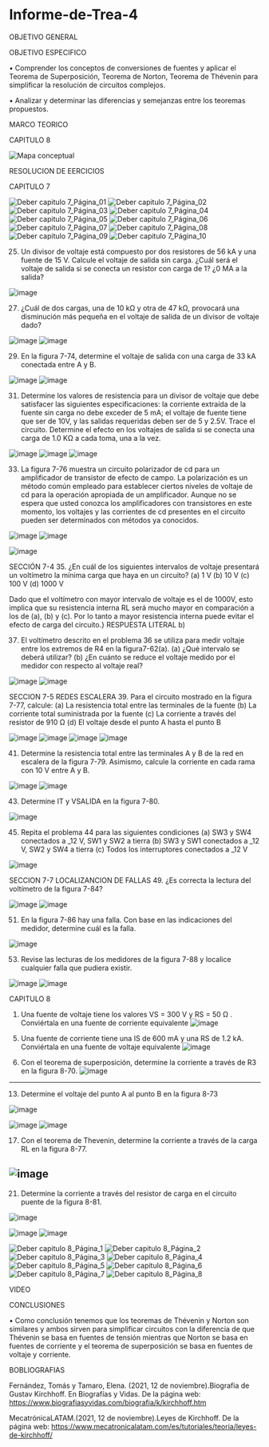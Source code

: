 # Informe-de-Trea-4
OBJETIVO GENERAL 

OBJETIVO ESPECIFICO

•	Comprender los conceptos de conversiones de fuentes y aplicar el Teorema de Superposición, Teorema de Norton, Teorema de Thévenin para simplificar la resolución de circuitos complejos. 

•	Analizar y determinar las diferencias y semejanzas entre los teoremas propuestos.


MARCO TEORICO

CAPITULO 8

![Mapa conceptual](https://user-images.githubusercontent.com/93209004/147688659-43ac7deb-68f4-4f48-b4f2-7344dae606ec.png)

RESOLUCION DE EERCICIOS 

CAPITULO 7

![Deber capitulo 7_Página_01](https://user-images.githubusercontent.com/93209004/147688332-9a54a6d6-8776-4345-843e-bb91319bb118.jpg)
![Deber capitulo 7_Página_02](https://user-images.githubusercontent.com/93209004/147688335-4cf4bc21-90b3-45dc-b2f6-79b55d588026.jpg)
![Deber capitulo 7_Página_03](https://user-images.githubusercontent.com/93209004/147688336-06cd7140-5a40-4b3f-87b4-87270a59d5c6.jpg)
![Deber capitulo 7_Página_04](https://user-images.githubusercontent.com/93209004/147688352-4b912468-15af-4fa1-825d-d12d510f6228.jpg)
![Deber capitulo 7_Página_05](https://user-images.githubusercontent.com/93209004/147688355-915971db-25cc-4278-8e5d-7c87bd60e0d1.jpg)
![Deber capitulo 7_Página_06](https://user-images.githubusercontent.com/93209004/147688357-720d9c31-ae68-45fd-b3f5-44e982bc34c6.jpg)
![Deber capitulo 7_Página_07](https://user-images.githubusercontent.com/93209004/147688358-1a30d244-ffd4-4919-a154-0c7aaf423187.jpg)
![Deber capitulo 7_Página_08](https://user-images.githubusercontent.com/93209004/147688359-dab01d3f-f2d5-49ee-bff0-716a3749dcae.jpg)
![Deber capitulo 7_Página_09](https://user-images.githubusercontent.com/93209004/147688360-c63188b0-146a-466f-9473-958aa04f626e.jpg)
![Deber capitulo 7_Página_10](https://user-images.githubusercontent.com/93209004/147688375-6d9e9439-0b1b-4bad-82a5-e72549a7f369.jpg)


25. Un divisor de voltaje está compuesto por dos resistores de 56 kA y una fuente de 15 V. Calcule el voltaje de salida sin carga. ¿Cuál será el voltaje de salida si se conecta un resistor con carga de 1? ¿0 MA a la salida?

![image](https://user-images.githubusercontent.com/93899658/147854472-eaa37ea3-2dbc-4dee-ae74-a2424ea982b3.png)

27. ¿Cuál de dos cargas, una de 10 kΩ y otra de 47 kΩ, provocará una disminución más pequeña en el voltaje de salida de un divisor de voltaje dado?

![image](https://user-images.githubusercontent.com/93899658/147854477-b3403ee0-9d48-42b7-874c-260d04b78723.png)
![image](https://user-images.githubusercontent.com/93899658/147854480-cd20c7fc-1017-48e5-927f-f0f907724aaf.png)

29. En la figura 7-74, determine el voltaje de salida con una carga de 33 kA conectada entre A y B.

![image](https://user-images.githubusercontent.com/93899658/147854481-13fc231c-2dd7-42c9-8fac-3f57d8c50ba8.png)
![image](https://user-images.githubusercontent.com/93899658/147854486-0f3fe2b8-fce6-46d9-bb8b-ccdba5734c0c.png)

31. Determine los valores de resistencia para un divisor de voltaje que debe satisfacer las siguientes especificaciones: la corriente extraída de la fuente sin carga no debe exceder de 5 mA; el voltaje de fuente tiene que ser de 10V, y las salidas requeridas deben ser de 5 y 2.5V. Trace el circuito. Determine el efecto en los voltajes de salida si se conecta una carga de 1.0 KΩ a cada toma, una a la vez.

![image](https://user-images.githubusercontent.com/93899658/147854490-84f87e7b-997f-4a42-9d53-2fedab03e979.png)
![image](https://user-images.githubusercontent.com/93899658/147854531-9a8ff3c7-e15e-47a6-9d7f-2b06e798ff80.png)
![image](https://user-images.githubusercontent.com/93899658/147854537-7cf5a429-7dac-48a1-95ba-013fcd5d4ce1.png)

33. La figura 7-76 muestra un circuito polarizador de cd para un amplificador de transistor de efecto de campo. La polarización es un método común empleado para establecer ciertos niveles de voltaje de cd para la operación apropiada de un amplificador. Aunque no se espera que usted conozca los amplificadores con transistores en este momento, los voltajes y las corrientes de cd presentes en el circuito pueden ser determinados con métodos ya conocidos.

![image](https://user-images.githubusercontent.com/93899658/147854551-4379d1c5-d19c-4a04-8a98-b666a1725e9b.png)
![image](https://user-images.githubusercontent.com/93899658/147854556-aa2db7a4-6dc0-4514-8dec-74a0d0aecb67.png)

![image](https://user-images.githubusercontent.com/93899658/147854560-7939b669-c319-43b9-b253-9c410c3a4ac4.png)

SECCIÓN 7-4
35. ¿En cuál de los siguientes intervalos de voltaje presentará un voltímetro la mínima carga que haya en un circuito?
(a) 1 V
(b) 10 V
(c) 100 V
(d) 1000 V

Dado que el voltímetro con mayor intervalo de voltaje es el de 1000V, esto implica que su resistencia interna RL será mucho mayor en comparación a los de (a), (b) y (c). 
Por lo tanto a  mayor resistencia interna puede evitar el efecto de carga del circuito.}
RESPUESTA LITERAL b)


37. El voltímetro descrito en el problema 36 se utiliza para medir voltaje entre los extremos de R4 en la figura7-62(a).
(a) ¿Qué intervalo se deberá utilizar?
(b) ¿En cuánto se reduce el voltaje medido por el medidor con respecto al voltaje real?

![image](https://user-images.githubusercontent.com/93899658/147854585-a1cd8aa4-cb3d-43e8-bcdd-87ed3cd6fdc4.png)
![image](https://user-images.githubusercontent.com/93899658/147854589-da19cae8-2bb4-4be9-9cf1-f9166896863c.png)

SECCION 7-5 REDES ESCALERA
39. Para el circuito mostrado en la figura 7-77, calcule:
(a) La resistencia total entre las terminales de la fuente 
(b) La corriente total suministrada por la fuente
(c) La corriente a través del resistor de 910 Ω
(d) El voltaje desde el punto A hasta el punto B

![image](https://user-images.githubusercontent.com/93899658/147854629-fd9a5279-f2cd-4619-bfd3-35910e9a92c1.png)
![image](https://user-images.githubusercontent.com/93899658/147854637-c3ac0ec7-f328-4ed0-8594-1500d255dc9b.png)
![image](https://user-images.githubusercontent.com/93899658/147854655-7d1064fc-d081-4f69-b555-54421d5affb5.png)
![image](https://user-images.githubusercontent.com/93899658/147854659-81d4f1fe-4f33-40c9-a9b9-64f8fedfc90c.png)

41. Determine la resistencia total entre las terminales A y B de la red en escalera de la figura 7-79. Asimismo, calcule la corriente en cada rama con 10 V entre A y B.

![image](https://user-images.githubusercontent.com/93899658/147854668-f22a2e40-8d38-4538-9506-d7e0931f3f6b.png)
![image](https://user-images.githubusercontent.com/93899658/147854672-0fd714bd-0139-48bc-a5ef-b47a98bb05b9.png)

43. Determine IT y VSALIDA en la figura 7-80.

![image](https://user-images.githubusercontent.com/93899658/147854700-d34d3783-b43f-4e7b-b2e1-cc7650ca4cf8.png)

45. Repita el problema 44 para las siguientes condiciones
(a) SW3 y SW4 conectados a _12 V, SW1 y SW2 a tierra
(b) SW3 y SW1 conectados a _12 V, SW2 y SW4 a tierra
(c) Todos los interruptores conectados a _12 V

![image](https://user-images.githubusercontent.com/93899658/147854714-bb3b2670-f0ce-4e04-b8ad-909b910a876c.png)

SECCION 7-7 LOCALIZANCION DE FALLAS
49. ¿Es correcta la lectura del voltímetro de la figura 7-84?

![image](https://user-images.githubusercontent.com/93899658/147854720-c84b3419-9256-4a48-b9f6-f17edc063237.png)
![image](https://user-images.githubusercontent.com/93899658/147854726-1a43c93b-1149-487d-9294-6cd937ffa291.png)

51. En la figura 7-86 hay una falla. Con base en las indicaciones del medidor, determine cuál es la falla.

![image](https://user-images.githubusercontent.com/93899658/147854739-dbe54806-edf0-45a6-88e3-493716c1a7ad.png)

53. Revise las lecturas de los medidores de la figura 7-88 y localice cualquier falla que pudiera existir.

![image](https://user-images.githubusercontent.com/93899658/147854748-34528445-7328-494c-8f6c-46a871e6c3c8.png)
![image](https://user-images.githubusercontent.com/93899658/147854759-8935ea56-869e-411b-aa99-442456266ffa.png)





CAPITULO 8
1) Una fuente de voltaje tiene los valores VS = 300 V y RS = 50 Ω . Conviértala en una fuente de corriente equivalente
![image](https://user-images.githubusercontent.com/93899658/146815599-6038a0a3-781c-4b74-8f67-03fd314497df.png)

5. Una fuente de corriente tiene una IS de 600 mA y una RS de 1.2 kA. Conviértala en una fuente de voltaje equivalente
![image](https://user-images.githubusercontent.com/93899658/146815942-e6e50303-f1a1-47d3-abf3-f443375d2f91.png)

9. Con el teorema de superposición, determine la corriente a través de R3 en la figura 8-70.
![image](https://user-images.githubusercontent.com/93899658/146816124-d0cfb1f0-6326-413b-be28-f2845095505d.png)
------------

13. Determine el voltaje del punto A al punto B en la figura 8-73

![image](https://user-images.githubusercontent.com/93899658/146816233-36ced5bc-e586-488d-a1cd-82f53afe1658.png)

![image](https://user-images.githubusercontent.com/93899658/146816454-a94ccd40-a564-4ef2-b242-0c4ff07783c2.png)
![image](https://user-images.githubusercontent.com/93899658/146816476-8fb0ecc8-1e58-4c7b-b00e-9fce8d3f1aef.png)

17. Con el teorema de Thevenin, determine la corriente a través de la carga RL en la figura 8-77.

![image](https://user-images.githubusercontent.com/93899658/146816648-f1e89d36-c56c-4195-895c-59315d066fc5.png)
-----------
21. Determine la corriente a través del resistor de carga en el circuito puente de la figura 8-81.

![image](https://user-images.githubusercontent.com/93899658/146816714-e3b847be-33af-4551-a4b0-3857648304cc.png)

![image](https://user-images.githubusercontent.com/93899658/146816750-b87c25be-6394-4601-81f5-3f670ffc627a.png)
![image](https://user-images.githubusercontent.com/93899658/146816761-41896513-5b14-4de6-8712-6e600a318bfa.png)

![Deber capitulo 8_Página_1](https://user-images.githubusercontent.com/93209004/147691084-927757a4-550a-42ae-a20f-f59a686ea649.jpg)
![Deber capitulo 8_Página_2](https://user-images.githubusercontent.com/93209004/147688498-d0162dfb-3fdc-4e7c-a8f6-fb8fca9ab412.jpg)
![Deber capitulo 8_Página_3](https://user-images.githubusercontent.com/93209004/147688500-270add99-2b46-416d-b09f-3f3db7292a3a.jpg)
![Deber capitulo 8_Página_4](https://user-images.githubusercontent.com/93209004/147688502-cf5c3d7e-556e-48d9-9060-f0bab0041bfd.jpg)
![Deber capitulo 8_Página_5](https://user-images.githubusercontent.com/93209004/147688504-96f4e2c3-05c2-423f-b100-4ee1a00e5e98.jpg)
![Deber capitulo 8_Página_6](https://user-images.githubusercontent.com/93209004/147688505-2ccdb447-6831-4ad7-8f2f-487b57925876.jpg)
![Deber capitulo 8_Página_7](https://user-images.githubusercontent.com/93209004/147688506-02784205-884c-4582-8256-5aceb3414ec3.jpg)
![Deber capitulo 8_Página_8](https://user-images.githubusercontent.com/93209004/147688507-36636183-5643-41c6-9171-96935948e167.jpg)


VIDEO
 
CONCLUSIONES 


•	Como conclusión tenemos que los teoremas de Thévenin y Norton son similares y ambos sirven para simplificar circuitos con la diferencia de que Thévenin se basa en fuentes de tensión mientras que Norton se basa en fuentes de corriente y el teorema de superposición se basa en fuentes de voltaje y corriente.

BOBLIOGRAFIAS 

Fernández, Tomás y Tamaro, Elena. (2021, 12 de noviembre).Biografia de Gustav Kirchhoff. En Biografías y Vidas. De la página web: https://www.biografiasyvidas.com/biografia/k/kirchhoff.htm

MecatrónicaLATAM.(2021, 12 de noviembre).Leyes de Kirchhoff. De la página web: https://www.mecatronicalatam.com/es/tutoriales/teoria/leyes-de-kirchhoff/
